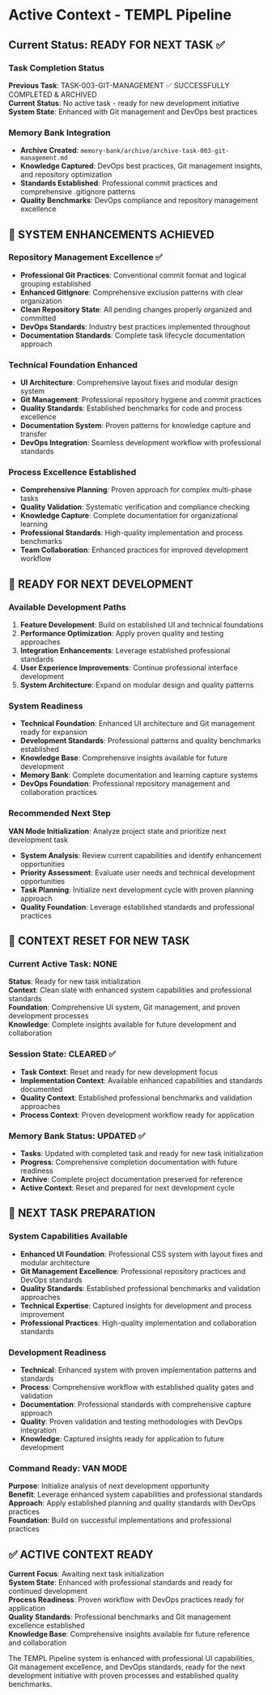 # Active Context - TEMPL Pipeline

## Current Status: READY FOR NEXT TASK ✅

### Task Completion Status
**Previous Task**: TASK-003-GIT-MANAGEMENT ✅ SUCCESSFULLY COMPLETED & ARCHIVED  
**Current Status**: No active task - ready for new development initiative  
**System State**: Enhanced with Git management and DevOps best practices  

### Memory Bank Integration
- **Archive Created**: `memory-bank/archive/archive-task-003-git-management.md`
- **Knowledge Captured**: DevOps best practices, Git management insights, and repository optimization
- **Standards Established**: Professional commit practices and comprehensive .gitignore patterns
- **Quality Benchmarks**: DevOps compliance and repository management excellence

## 🎯 SYSTEM ENHANCEMENTS ACHIEVED

### Repository Management Excellence ✅
- **Professional Git Practices**: Conventional commit format and logical grouping established
- **Enhanced GitIgnore**: Comprehensive exclusion patterns with clear organization
- **Clean Repository State**: All pending changes properly organized and committed
- **DevOps Standards**: Industry best practices implemented throughout
- **Documentation Standards**: Complete task lifecycle documentation approach

### Technical Foundation Enhanced
- **UI Architecture**: Comprehensive layout fixes and modular design system
- **Git Management**: Professional repository hygiene and commit practices
- **Quality Standards**: Established benchmarks for code and process excellence
- **Documentation System**: Proven patterns for knowledge capture and transfer
- **DevOps Integration**: Seamless development workflow with professional standards

### Process Excellence Established
- **Comprehensive Planning**: Proven approach for complex multi-phase tasks
- **Quality Validation**: Systematic verification and compliance checking
- **Knowledge Capture**: Complete documentation for organizational learning
- **Professional Standards**: High-quality implementation and process benchmarks
- **Team Collaboration**: Enhanced practices for improved development workflow

## 🚀 READY FOR NEXT DEVELOPMENT

### Available Development Paths
1. **Feature Development**: Build on established UI and technical foundations
2. **Performance Optimization**: Apply proven quality and testing approaches
3. **Integration Enhancements**: Leverage established professional standards
4. **User Experience Improvements**: Continue professional interface development
5. **System Architecture**: Expand on modular design and quality patterns

### System Readiness
- **Technical Foundation**: Enhanced UI architecture and Git management ready for expansion
- **Development Standards**: Professional patterns and quality benchmarks established
- **Knowledge Base**: Comprehensive insights available for future development
- **Memory Bank**: Complete documentation and learning capture systems
- **DevOps Foundation**: Professional repository management and collaboration practices

### Recommended Next Step
**VAN Mode Initialization**: Analyze project state and prioritize next development task
- **System Analysis**: Review current capabilities and identify enhancement opportunities
- **Priority Assessment**: Evaluate user needs and technical development opportunities
- **Task Planning**: Initialize next development cycle with proven planning approach
- **Quality Foundation**: Leverage established standards and professional practices

## 🔄 CONTEXT RESET FOR NEW TASK

### Current Active Task: NONE
**Status**: Ready for new task initialization  
**Context**: Clean slate with enhanced system capabilities and professional standards  
**Foundation**: Comprehensive UI system, Git management, and proven development processes  
**Knowledge**: Complete insights available for future development and collaboration  

### Session State: CLEARED ✅
- **Task Context**: Reset and ready for new development focus
- **Implementation Context**: Available enhanced capabilities and standards documented
- **Quality Context**: Established professional benchmarks and validation approaches
- **Process Context**: Proven development workflow ready for application

### Memory Bank Status: UPDATED ✅
- **Tasks**: Updated with completed task and ready for new task initialization
- **Progress**: Comprehensive completion documentation with future readiness
- **Archive**: Complete project documentation preserved for reference
- **Active Context**: Reset and prepared for next development cycle

## 🎯 NEXT TASK PREPARATION

### System Capabilities Available
- **Enhanced UI Foundation**: Professional CSS system with layout fixes and modular architecture
- **Git Management Excellence**: Professional repository practices and DevOps standards
- **Quality Standards**: Established professional benchmarks and validation approaches
- **Technical Expertise**: Captured insights for development and process improvement
- **Professional Practices**: High-quality implementation and collaboration standards

### Development Readiness
- **Technical**: Enhanced system with proven implementation patterns and standards
- **Process**: Comprehensive workflow with established quality gates and validation
- **Documentation**: Professional standards with comprehensive capture approach
- **Quality**: Proven validation and testing methodologies with DevOps integration
- **Knowledge**: Captured insights ready for application to future development

### Command Ready: VAN MODE
**Purpose**: Initialize analysis of next development opportunity  
**Benefit**: Leverage enhanced system capabilities and professional standards  
**Approach**: Apply established planning and quality standards with DevOps practices  
**Foundation**: Build on successful implementations and professional practices  

## ✅ ACTIVE CONTEXT READY

**Current Focus**: Awaiting next task initialization  
**System State**: Enhanced with professional standards and ready for continued development  
**Process Readiness**: Proven workflow with DevOps practices ready for application  
**Quality Standards**: Professional benchmarks and Git management excellence established  
**Knowledge Base**: Comprehensive insights available for future reference and collaboration  

The TEMPL Pipeline system is enhanced with professional UI capabilities, Git management excellence, and DevOps standards, ready for the next development initiative with proven processes and established quality benchmarks.
